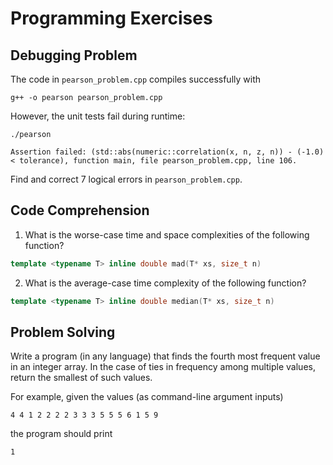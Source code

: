 # Programming Exercises

## Debugging Problem ##
 
The code in `pearson_problem.cpp` compiles successfully with
 
    g++ -o pearson pearson_problem.cpp
 
However, the unit tests fail during runtime:
 
    ./pearson

    Assertion failed: (std::abs(numeric::correlation(x, n, z, n)) - (-1.0)
    < tolerance), function main, file pearson_problem.cpp, line 106.
 
Find and correct 7 logical errors in `pearson_problem.cpp`.


## Code Comprehension ##

1. What is the worse-case time and space complexities of the following function?

```c++
template <typename T> inline double mad(T* xs, size_t n)
```

2. What is the average-case time complexity of the following function?

```c++
template <typename T> inline double median(T* xs, size_t n)
```


## Problem Solving ##

Write a program (in any language) that finds the fourth most frequent value 
in an integer array. In the case of ties in frequency among multiple values, 
return the smallest of such values.

For example, given the values (as command-line argument inputs)

    4 4 1 2 2 2 2 3 3 3 5 5 5 6 1 5 9

the program should print

    1

